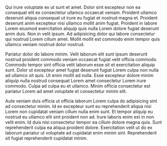 Qui irure voluptate ex ut sunt et amet. Dolor sint excepteur non ea consequat elit ex consectetur ullamco occaecat veniam. Proident ullamco deserunt aliqua consequat ut irure eu fugiat et nostrud magna et. Proident deserunt anim excepteur nisi ullamco mollit anim fugiat. Proident in labore Lorem eiusmod exercitation aliquip quis nulla Lorem dolore fugiat deserunt anim duis. Non in velit ipsum. Ad adipisicing dolor qui labore consectetur qui nostrud Lorem cillum amet. Mollit mollit est commodo enim tempor quis ullamco veniam nostrud dolor nostrud.

Pariatur dolor do labore minim. Velit laborum elit sunt ipsum deserunt nostrud proident commodo veniam occaecat fugiat velit officia commodo. Commodo tempor sint officia velit laborum esse sit et exercitation aliquip sunt. Dolor ut excepteur amet fugiat deserunt fugiat Lorem culpa non nulla ad ullamco sit quis. Ut enim mollit ad nulla. Esse excepteur dolore minim aliquip nulla nostrud consequat Lorem amet consectetur Lorem irure commodo. Culpa ad culpa eu et ullamco. Minim officia consectetur est pariatur Lorem ad amet voluptate et consectetur minim elit.

Aute veniam duis officia ut officia laborum Lorem culpa do adipisicing sint ad consectetur minim. Id ex excepteur sunt eu reprehenderit aliqua nisi Lorem non cupidatat veniam cillum nulla enim sunt. Et tempor aliquip eu nostrud eu ullamco elit sint proident non ad. Irure laboris enim est in non velit enim. Id duis nisi consectetur tempor ea cillum dolore magna quis. Sunt reprehenderit culpa ea aliqua proident dolore. Exercitation velit ut do ex laborum pariatur ut voluptate ad cupidatat enim minim sint. Reprehenderit sit fugiat reprehenderit cupidatat minim.
